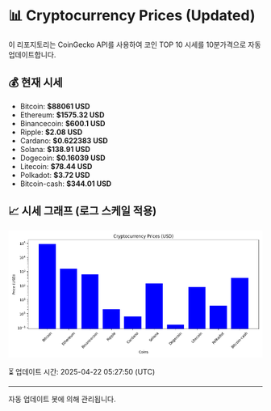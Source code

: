 
# 📊 Cryptocurrency Prices (Updated)

이 리포지토리는 CoinGecko API를 사용하여 코인 TOP 10 시세를 10분가격으로 자동 업데이트합니다.

## 💰 현재 시세
- Bitcoin: **$88061 USD**
- Ethereum: **$1575.32 USD**
- Binancecoin: **$600.1 USD**
- Ripple: **$2.08 USD**
- Cardano: **$0.622383 USD**
- Solana: **$138.91 USD**
- Dogecoin: **$0.16039 USD**
- Litecoin: **$78.44 USD**
- Polkadot: **$3.72 USD**
- Bitcoin-cash: **$344.01 USD**

## 📈 시세 그래프 (로그 스케일 적용)
![Crypto Prices](crypto_prices.png)

⏳ 업데이트 시간: 2025-04-22 05:27:50 (UTC)

---
자동 업데이트 봇에 의해 관리됩니다.
